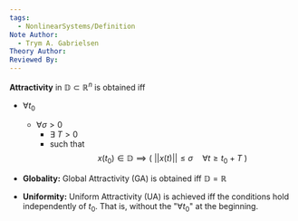 ```yaml
---
tags:
  - NonlinearSystems/Definition
Note Author:
  - Trym A. Gabrielsen
Theory Author: 
Reviewed By:
---
```

**Attractivity** in $\mathbb{D}\subset\mathbb{R}^{n}$ is obtained iff
- $\forall t_0$
	- $\forall \sigma > 0$
		- $\exists~T>0$
		- such that
$$ x(t_0) \in \mathbb{D} \implies (~||x(t)|| \leq \sigma \quad \forall t\geq t_0+T~)$$

- **Globality:** Global Attractivity (GA) is obtained iff $\mathbb{D}=\mathbb{R}$

- **Uniformity:** Uniform Attractivity (UA) is achieved iff the conditions hold independently of $t_0$. That is, without the "$\forall t_0$" at the beginning.


